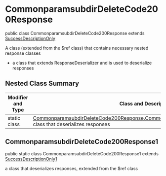 # CommonparamsubdirDeleteCode200Response

public class CommonparamsubdirDeleteCode200Response extends [SuccessDescriptionOnly](../../components/responses/SuccessDescriptionOnly.md)

A class (extended from the $ref class) that contains necessary nested response classes
- a class that extends ResponseDeserializer and is used to deserialize responses

## Nested Class Summary
| Modifier and Type | Class and Description |
| ----------------- | --------------------- |
| static class | [CommonparamsubdirDeleteCode200Response.CommonparamsubdirDeleteCode200Response1](#commonparamsubdirdeletecode200response1)<br> class that deserializes responses |

## CommonparamsubdirDeleteCode200Response1
public static class CommonparamsubdirDeleteCode200Response1 extends [SuccessDescriptionOnly1](../../components/responses/SuccessDescriptionOnly.md#successdescriptiononly1)<br>

a class that deserializes responses, extended from the $ref class

